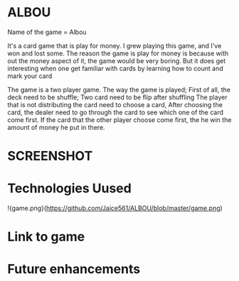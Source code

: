 # ALBOU
 Name of the game = Albou
 
 It's a card game that is play for money. 
 I grew playing this game, and I've won and lost some.
 The reason the game is play for money is because with out the money aspect of it, the game would be very boring.
 But it does get interesting when one get familiar with cards by learning how to count and mark your card

 The game is a two player game. 
 The way the game is played; 
 First of all, the deck need to be shuffle;
 Two card need to be flip after shuffling
 The player that is not distributing the card need to choose a card,
 After choosing the card, the dealer need to go through the card to see which one of the card come first.
 If the card that the other player choose come first, the he win the amount of money he put in there.



# SCREENSHOT

# Technologies Uused
!{game.png}(https://github.com/Jaice561/ALBOU/blob/master/game.png)

# Link to game

# Future enhancements




